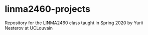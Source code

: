 # linma2460-projects
Repository for the LINMA2460 class taught in Spring 2020 by Yurii Nesterov at UCLouvain

